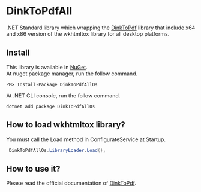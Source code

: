 # DinkToPdfAll
.NET Standard library which wrapping the [DinkToPdf](https://github.com/rdvojmoc/DinkToPdf) library that include x64 and x86 version of the wkhtmltox library for all desktop platforms.

## Install
This library is available in [NuGet](https://www.nuget.org/packages/DinkToPdfAllOs/).  
At nuget package manager, run the follow command.
```
PM> Install-Package DinkToPdfAllOs 
```
At .NET CLI console, run the follow command. 
```
dotnet add package DinkToPdfAllOs
```

## How to load wkhtmltox library?
You must call the Load method in ConfigurateService at Startup.
```csharp
 DinkToPdfAllOs.LibraryLoader.Load();
```
## How to use it?
Please read the official documentation of [DinkToPdf](https://github.com/rdvojmoc/DinkToPdf).
